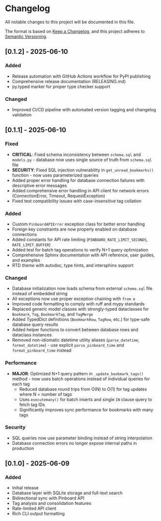 # Changelog

All notable changes to this project will be documented in this file.

The format is based on [Keep a Changelog](https://keepachangelog.com/en/1.0.0/),
and this project adheres to [Semantic Versioning](https://semver.org/spec/v2.0.0.html).

## [0.1.2] - 2025-06-10

### Added
- Release automation with GitHub Actions workflow for PyPI publishing
- Comprehensive release documentation (RELEASING.md)
- py.typed marker for proper type checker support

### Changed
- Improved CI/CD pipeline with automated version tagging and changelog validation

## [0.1.1] - 2025-06-10

### Fixed
- **CRITICAL**: Fixed schema inconsistency between `schema.sql` and `models.py` - database now uses single source of truth from `schema.sql` file
- **SECURITY**: Fixed SQL injection vulnerability in `get_unread_bookmarks()` function - now uses parameterized queries
- Added proper error handling for database connection failures with descriptive error messages
- Added comprehensive error handling in API client for network errors (ConnectionError, Timeout, RequestException)
- Fixed test compatibility issues with case-insensitive tag collation

### Added
- Custom `PinboardAPIError` exception class for better error handling
- Foreign key constraints are now properly enabled on database connections
- Added constants for API rate limiting (`PINBOARD_RATE_LIMIT_SECONDS`, `RATE_LIMIT_BUFFER`)
- Added test for batch tag operations to verify N+1 query optimization
- Comprehensive Sphinx documentation with API reference, user guides, and examples
- RTD theme with autodoc, type hints, and intersphinx support

### Changed
- Database initialization now loads schema from external `schema.sql` file instead of embedded string
- All exceptions now use proper exception chaining with `from e`
- Improved code formatting to comply with ruff and mypy standards
- Replaced generic model classes with strongly-typed dataclasses for `Bookmark`, `Tag`, `BookmarkTag`, and `TagMerge`
- Added TypedDict definitions (`BookmarkRow`, `TagRow`, etc.) for type-safe database query results
- Added helper functions to convert between database rows and dataclass instances
- Removed non-idiomatic datetime utility aliases (`parse_datetime`, `format_datetime`) - use explicit `parse_pinboard_time` and `format_pinboard_time` instead

### Performance
- **MAJOR**: Optimized N+1 query pattern in `_update_bookmark_tags()` method - now uses batch operations instead of individual queries for each tag
  - Reduced database round trips from O(N) to O(1) for tag updates where N = number of tags
  - Uses `executemany()` for batch inserts and single `IN` clause query to fetch tag IDs
  - Significantly improves sync performance for bookmarks with many tags

### Security
- SQL queries now use parameter binding instead of string interpolation
- Database connection errors no longer expose internal paths in production

## [0.1.0] - 2025-06-09

### Added
- Initial release
- Database layer with SQLite storage and full-text search
- Bidirectional sync with Pinboard API
- Tag analysis and consolidation features
- Rate-limited API client
- Rich CLI output formatting

